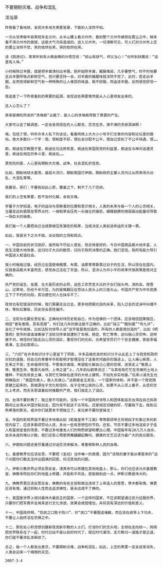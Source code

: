 不要期盼灾难、战争和混乱

浑沌草


    昨夜看了看地球，发现许多地方黑雾笼罩，下面的人浑然不知。

    一次从甘肃榆中县乘班车去兰州，从半山腰上看兰州市，看到整个兰州市被锁在雾尘之中，根本看不清兰州市的面貌，这是大气污染造成的。进入兰州市，一切清晰可见，可人们对兰州市上空的雾尘浑然不觉，笑的依然在笑，哭的依然在哭。

    读《西游记》，常常听到有火眼金睛的孙悟空说：“前山有妖气，师父当心！”也听到妖魔说：“这里有人味。”

    小时候除过羊圈，就是把羊粪清扫出羊圈，刚开始除羊粪，腥臊难闻，几乎要憋气，时不时地要走出羊圈呼吸点新鲜空气，但只要坚持一会，对羊粪的臊腥味就浑然不觉了，此时，若走出羊圈，反而觉得新鲜空气有一种特殊的让人难受的味道，极不舒服，而返进羊圈，反而感觉舒坦一些。

    我追查了一下昨夜看到的黑雾的起源，发现这些黑雾竟然是从人心里喷发出来的。

    这人心怎么了？

    原来是佛陀所说的“贪嗔痴”占据了，是人心的贪嗔痴导致了黑雾的产生。

    大家可以去了解调查，一定会发现现在的人心都贪，念念在贪，填不满的贪欲深渊啊！

    嗔，包括了恨，听听许多人私下的谈论，看看网络上大大小小写手们文章的内容和论坛里的跟帖，绝大多数只一个字：恨。恨制度不好，恨社会分配不公平，恨自己受到了不公平待遇，恨……

    痴，痴迷在宗教圈子里，痴迷在功法修炼里，痴迷在家国政党的利益里，痴迷在与神对话通灵里，痴迷在相互的争斗里，痴迷在……

    更危险的是，人心里有期盼大灾难、战争、社会混乱的信息。

    比如，期盼地球大震荡，瘟疫大流行，期盼美国打伊朗，期盼政府主要人员内讧从而来场大动乱、大混乱等等。

    我要说，哥们：不要有如此心愿，覆巢之下，剩不了几个完卵。

    我们的上空有黑雾，若不及时化解，会有灾难。

    学量子力学知道，电子的运动与观察者的位置和意识相关，人类的未来与每一个人的心念相关，当量变达到极限至零界点时，一根稻草会压死一头强壮的骆驼，蝴蝶翅膀的微弱振动能量将导致一场巨大的祸患。

    我们每一个人要把自己当成那根压死骆驼的稻草，当成决定人类前途命运的关键一票。

    如此，我冒天下之大不韪，谈谈我的立场和观点。

    一、中国目前的状况良好，虽然有不尽如人意处，但总体是好的，今日中国商品极大地丰富，人民生活极大地改善，这归功于大众的勤劳，归功于政府决策的正确，我们坚信，政府有能力导引中国进入和谐社会。

    我小时候挨过饿，经历过全国使用粮票、布票、油票等等靠票过日子的生活，所以现在在国内，仅就食品极大丰富而言，感觉自己活在了天堂。所以，坚决认为邓小平的改革开放政策是绝对正确的。

    共产党的诞生、发展、壮大是历史的必然，这些工农劳苦大众的子女们抛头颅，洒热血，爬雪山，过草地，历经千辛万苦，为的是推翻压在劳动人民头上的三座大山，中国共产党为中华民族立下了不朽的功勋，其功德任何人也抹杀不了。

    政党也有犯错误的时候，我们需要走出过去，更多地把眼光投向未来，陷入过去的泥淖中纠缠不休，等秋后算账，历史将会恶性循环。

    二、法轮功也要反思反省，正确地对待历史和自己，作为信佛的一个团体，应该相信因果报应，相信“善有善报，恶有恶报”，你们这几年的做法是不正确的，比如“踩江”“酷刑展”“传九评”，丑化了中华民族，比如法轮功领导人说“这宇宙是我创造的，所有的人都是我创造的”，比如《明慧网》宣传的谁谁谁撕掉了法轮功传单就遭到了车祸、绝症、死亡等等，这叫搞心灵恐怖，这样做不对。相信你们能走出心灵的误区，重现你们的光彩。也希望学员们个个安全健康，家庭幸福美满，生活如意顺心。

    三、“六四”在许多知识分子心里留下了阴影，许多品格优良的知识分子从此走上了与政党和政府对抗的道路，将自己的青春年华和聪明才智埋没在了这条坎坷曲折的路途上，让人痛心疾首，人生来之不易，生命值得珍惜，不管谁对谁错，希望能化解自己心里的怨恨，逐渐走上“敬畏上帝、敬畏生命、敬畏大自然、上帝之道”上，几年前仙鹤草说过：“与其匆匆忙忙在贫瘠的土地上播种，不如先改良土壤，与其忙忙碌碌在虚浮的大地上建筑，不如先夯实地基。”后来小溪先生也明确指出：“救国先救人，救人先救心。”这都是金玉良言。一个国家的体制，并不是一个政党随意建立起来的，其根源在于文化和信仰，在于全体公民的心灵，如果不从心灵上着手，从信仰文化上考虑，而天天思谋着如何推翻共产党，我们就走入了误区。

    四、台湾不要折腾了，独立是不可能的，没有一个中国政府领导人和团体能容忍台湾在自己执政期间让台湾从中国分裂出去，因为背不起这千古骂名。还是相互切磋的好，尽量拖下去，拖到瓜熟蒂落的那天，或许你们就更本不想独立了。亲兄弟不要同室操戈！

    五、中国的影视界就不要过多地推出如《乾隆皇帝下江南》等等歌颂帝王将相奴才形象过多的影视内容了，应该多歌颂劳动人民，多出一些有思想性的节目。还有，节目不要过多地渲染才子佳人和富丽堂皇的场景，不要过多地激发人们的物质欲望和攀比心理。中国每年有20几万人自杀，自杀未遂的难以计数，我们还有心莺歌燕舞翩翩起舞吗，健康的文艺应该为最广大的民众服务。

    六、伊朗核问题还是尽量通过对话交流来解决，尊重穆斯林人民的自尊。

    七、基督教界也应该反思，不要把《圣经》当作唯一的真理，因为“该隐的妻子是从哪里来的”这个问题你们都无法作出圆满的回答，何况其他的问题。

    八、伊斯兰教世界必须反思反省，清真寺可以修建在其他地盘上，那么，你们也应该允许基督教堂、佛教寺院在你们的地盘上修建，并能和平共处，若能做到这一点，伊斯兰教是伟大的。

    九、佛教界更应该反思反省，佛教的有些主张和做法违背了上帝造人的意愿，草木都有情，佛更应该有情，通过抑制人性而去追求佛性，是永远成不了佛的。

    十、美国是世界上相对最伟大最民主的国家，一个这样的国家，不应该期望通过武力征服世界，只要你们把军费开支用来进行文化渗透，效果会成倍增加，并将具有深远的价值和意义。

    十一、中国政府啊，“防民之口胜于防川”，对“民口”不要围追堵截，而应该在疏导上下功夫，不要让人始终活在恐惧之中。

    十二、那些处心积虑想创建新政党新宗教的人士们，打消你们的念头吧，全球在走向统一，网络把世界联系在了一起，时代已经不是以前的时代了，顺应时代潮流，走万教归一道路才是正道，你们就不要添乱添麻烦了。

    总之，每一个人都发出善念，不要期盼灾难、战争和混乱，如此，上空的黑雾一定会逐渐消失，人类会迎来一个晴朗的天空。

    2007-3-4



